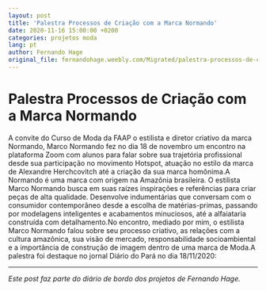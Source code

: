 ```yaml
---
layout: post
title: 'Palestra Processos de Criação com a Marca Normando'
date: 2020-11-16 15:00:00 +0200
categories: projetos moda
lang: pt
author: Fernando Hage
original_file: fernandohage.weebly.com/Migrated/palestra-processos-de-criacao-com-a-marca-normando.html
---
```


# Palestra Processos de Criação com a Marca Normando

A convite do Curso de Moda da FAAP o estilista e diretor criativo da marca Normando, Marco Normando fez no dia 18 de novembro um encontro ​na plataforma Zoom com alunos ​para falar sobre sua trajetória profissional desde sua participação no movimento Hotspot, atuação no estilo da marca de Alexandre Herchcovitch até a criação da sua marca homônima.A Normando é uma marca com origem na Amazônia brasileira. O estilista Marco Normando busca em suas raízes inspirações e referências para criar peças de alta qualidade. Desenvolve indumentárias que conversam com o consumidor contemporâneo desde a escolha de matérias-primas, passando por modelagens inteligentes e acabamentos minuciosos, até a alfaiataria construída com detalhamento.No encontro, mediado por mim, o estilista Marco Normando falou sobre seu processo criativo, as relações com a cultura amazônica, sua visão de mercado, responsabilidade socioambiental e a importância de construção de imagem dentro de uma marca de Moda.A palestra foi destaque no jornal Diário do Pará no dia 18/11/2020:

---

*Este post faz parte do diário de bordo dos projetos de Fernando Hage.*